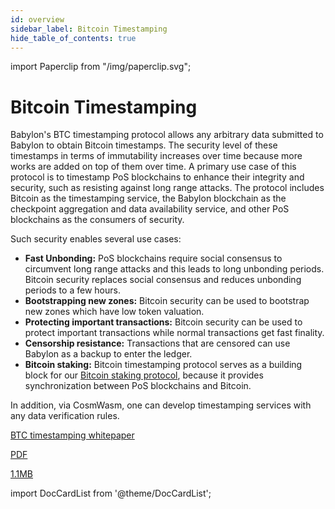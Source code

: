 ```yaml
---
id: overview
sidebar_label: Bitcoin Timestamping
hide_table_of_contents: true
---
```


import Paperclip from "/img/paperclip.svg";

# Bitcoin Timestamping

Babylon's BTC timestamping protocol allows any arbitrary data submitted to Babylon to obtain Bitcoin timestamps.
The security level of these timestamps in terms of immutability increases over time because more works are added on top of them over time.
A primary use case of this protocol is to timestamp PoS blockchains to enhance their integrity and security, such as resisting against long range attacks.
The protocol includes Bitcoin as the timestamping service, the Babylon blockchain as the checkpoint aggregation and data availability service, and other PoS blockchains as the consumers of security.

Such security enables several use cases:

- **Fast Unbonding:** PoS blockchains require social consensus to circumvent long range attacks and this leads to long unbonding periods. Bitcoin security replaces social consensus and reduces unbonding periods to a few hours.
- **Bootstrapping new zones:** Bitcoin security can be used to bootstrap new zones which have low token valuation.
- **Protecting important transactions:** Bitcoin security can be used to protect important transactions while normal transactions get fast finality.
- **Censorship resistance:** Transactions that are censored can use Babylon as a backup to enter the ledger.
- **Bitcoin staking:** Bitcoin timestamping protocol serves as a building block for our [Bitcoin staking protocol](/docs/introduction/btc-staking/overview.md), because it provides synchronization between PoS blockchains and Bitcoin.

In addition, via CosmWasm, one can develop timestamping services with any data verification rules.

<div class="pdf-file-banner">
  <a class="link" target="_blank" href="https://arxiv.org/pdf/2207.08392.pdf">
    <div class="icon-holder">
      <Paperclip class="icon" alt="paper clip" />
    </div>
    <div class="info">
      <p class="title">BTC timestamping whitepaper</p>
      <p class="subtitle">PDF</p>
    </div>
    <p class="size">1.1MB</p>
  </a>
</div>

import DocCardList from '@theme/DocCardList';

<DocCardList />

